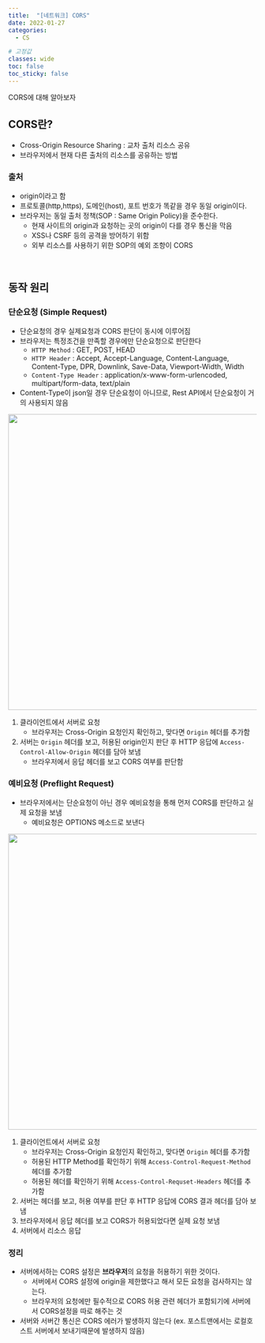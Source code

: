 ```yaml
---
title:  "[네트워크] CORS"
date: 2022-01-27
categories:
  - CS

# 고정값
classes: wide
toc: false
toc_sticky: false
---
```


CORS에 대해 알아보자


## CORS란?

- Cross-Origin Resource Sharing : 교차 출처 리소스 공유
- 브라우저에서 현재 다른 출처의 리소스를 공유하는 방법

### 출처

- origin이라고 함
- 프로토콜(http,https), 도메인(host), 포트 번호가 똑같을 경우 동일 origin이다.
- 브라우저는 동일 출처 정책(SOP : Same Origin Policy)을 준수한다.
    - 현재 사이트의 origin과 요청하는 곳의 origin이 다를 경우 통신을 막음
    - XSS나 CSRF 등의 공격을 방어하기 위함
    - 외부 리소스를 사용하기 위한 SOP의 예외 조항이 CORS

<br>

## 동작 원리

### 단순요청 (Simple Request)

- 단순요청의 경우 실제요청과 CORS 판단이 동시에 이루어짐
- 브라우저는 특정조건을 만족할 경우에만 단순요청으로 판단한다
    - `HTTP Method` : GET, POST, HEAD
    - `HTTP Header` : Accept, Accept-Language, Content-Language, Content-Type, DPR, Downlink, Save-Data, Viewport-Width, Width
    - `Content-Type Header` : application/x-www-form-urlencoded, multipart/form-data, text/plain
- Content-Type이 json일 경우 단순요청이 아니므로, Rest API에서 단순요청이 거의 사용되지 않음

<image width="600" src="https://user-images.githubusercontent.com/71180414/131894207-18a22b10-0ed5-4e8a-8254-3e9c7a310a4a.png"/>

1. 클라이언트에서 서버로 요청
    - 브라우저는 Cross-Origin 요청인지 확인하고, 맞다면 `Origin` 헤더를 추가함
2. 서버는 `Origin` 헤더를 보고, 허용된 origin인지 판단 후 HTTP 응답에 `Access-Control-Allow-Origin` 헤더를 담아 보냄
    - 브라우저에서 응답 헤더를 보고 CORS 여부를 판단함

### 예비요청 (Preflight Request)

- 브라우저에서는 단순요청이 아닌 경우 예비요청을 통해 먼저 CORS를 판단하고 실제 요청을 보냄
    - 예비요청은 OPTIONS 메소드로 보낸다

<image width="600" src="https://user-images.githubusercontent.com/71180414/131888677-4b4b38a8-b3c5-411c-bfbe-e479ad36c17c.png"/>

1. 클라이언트에서 서버로 요청
    - 브라우저는 Cross-Origin 요청인지 확인하고, 맞다면 `Origin` 헤더를 추가함
    - 허용된 HTTP Method를 확인하기 위해 `Access-Control-Request-Method` 헤더를 추가함
    - 허용된 헤더를 확인하기 위해 `Access-Control-Requset-Headers` 헤더를 추가함
2. 서버는 헤더를 보고, 허용 여부를 판단 후 HTTP 응답에 CORS 결과 헤더를 담아 보냄
3. 브라우저에서 응답 헤더를 보고 CORS가 허용되었다면 실제 요청 보냄
4. 서버에서 리소스 응답

### 정리

- 서버에서하는 CORS 설정은 **브라우저**의 요청을 허용하기 위한 것이다.
    - 서버에서 CORS 설정에 origin을 제한했다고 해서 모든 요청을 검사하지는 않는다.
    - 브라우저의 요청에만 필수적으로 CORS 허용 관련 헤더가 포함되기에 서버에서 CORS설정을 따로 해주는 것
- 서버와 서버간 통신은 CORS 에러가 발생하지 않는다 (ex. 포스트맨에서는 로컬호스트 서버에서 보내기때문에 발생하지 않음)

<br>